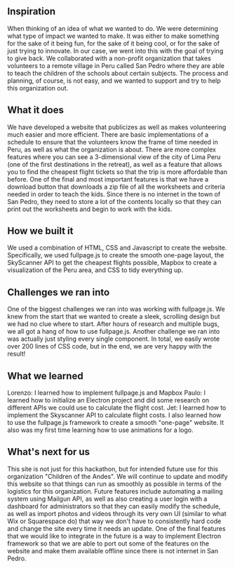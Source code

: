 ## Inspiration
When thinking of an idea of what we wanted to do. We were determining what type of impact we wanted to make. It was either to make something for the sake of it being fun, for the sake of it being cool, or for the sake of just trying to innovate. In our case, we went into this with the goal of trying to give back. We collaborated with a non-profit organization that takes volunteers to a remote village in Peru called San Pedro where they are able to teach the children of the schools about certain subjects. The process and planning, of course, is not easy, and we wanted to support and try to help this organization out.

## What it does
We have developed a website that publicizes as well as makes volunteering much easier and more efficient. There are basic implementations of a schedule to ensure that the volunteers know the frame of time needed in Peru, as well as what the organization is about. There are more complex features where you can see a 3-dimensional view of the city of Lima Peru (one of the first destinations in the retreat), as well as a feature that allows you to find the cheapest flight tickets so that the trip is more affordable than before. One of the final and most important features is that we have a download button that downloads a zip file of all the worksheets and criteria needed in order to teach the kids. Since there is no internet in the town of San Pedro, they need to store a lot of the contents locally so that they can print out the worksheets and begin to work with the kids.

## How we built it
We used a combination of HTML, CSS and Javascript to create the website. Specifically, we used fullpage.js to create the smooth one-page layout, the SkyScanner API to get the cheapest flights possible, Mapbox to create a visualization of the Peru area, and CSS to tidy everything up.

## Challenges we ran into
One of the biggest challenges we ran into was working with fullpage.js. We knew from the start that we wanted to create a sleek, scrolling design but we had no clue where to start. After hours of research and multiple bugs, we all got a hang of how to use fullpage.js. Another challenge we ran into was actually just styling every single component. In total, we easily wrote over 200 lines of CSS code, but in the end, we are very happy with the result!

## What we learned
Lorenzo: I learned how to implement fullpage.js and Mapbox
Paulo: I learned how to initialize an Electron project and did some research on different APIs we could use to calculate the flight cost.
Jet: I learned how to implement the Skyscanner API to calculate flight costs. I also learned how to use the fullpage.js framework to create a smooth "one-page" website. It also was my first time learning how to use animations for a logo.


## What's next for us
This site is not just for this hackathon, but for intended future use for this organization "Children of the Andes". We will continue to update and modify this website so that things can run as smoothly as possible in terms of the logistics for this organization. Future features include automating a mailing system using Mailgun API, as well as also creating a user login with a dashboard for administrators so that they can easily modify the schedule, as well as import photos and videos through its very own UI (similar to what Wix or Squarespace do) that way we don't have to consistently hard code and change the site every time it needs an update. One of the final features that we would like to integrate in the future is a way to implement Electron framework so that we are able to port out some of the features on the website and make them available offline since there is not internet in San Pedro.
